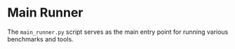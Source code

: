 # Main Runner

The `main_runner.py` script serves as the main entry point for running various benchmarks and tools.
